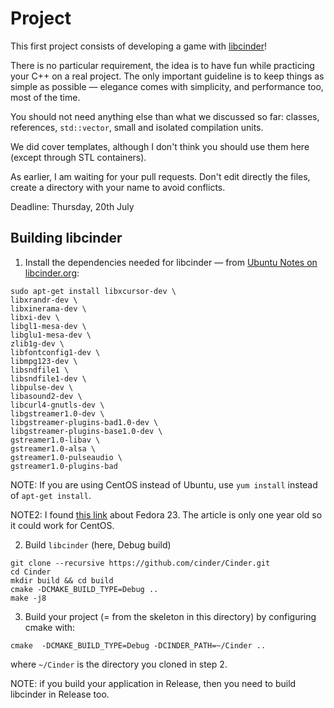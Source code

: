 Project
=======
This first project consists of developing a game with [libcinder](http://libcinder.org/)!

There is no particular requirement, the idea is to have fun while practicing your C++ on a real project. The only important 
guideline is to keep things as simple as possible &mdash; elegance comes with simplicity, and performance too, most of the time. 

You should not need anything else than what we discussed so far: classes, references, `std::vector`, small and isolated compilation units.

We did cover templates, although I don't think you should use them here (except through STL containers).

As earlier, I am waiting for your pull requests. Don't edit directly the files, create a directory with your name to avoid conflicts.

Deadline: Thursday, 20th July



Building libcinder
------------------

  1. Install the dependencies needed for libcinder &mdash; from [Ubuntu Notes on libcinder.org](https://www.libcinder.org/docs/guides/linux-notes/ubuntu.html):

```
sudo apt-get install libxcursor-dev \
libxrandr-dev \
libxinerama-dev \
libxi-dev \
libgl1-mesa-dev \
libglu1-mesa-dev \
zlib1g-dev \
libfontconfig1-dev \
libmpg123-dev \
libsndfile1 \
libsndfile1-dev \
libpulse-dev \
libasound2-dev \
libcurl4-gnutls-dev \
libgstreamer1.0-dev \
libgstreamer-plugins-bad1.0-dev \
libgstreamer-plugins-base1.0-dev \
gstreamer1.0-libav \
gstreamer1.0-alsa \
gstreamer1.0-pulseaudio \
gstreamer1.0-plugins-bad
```

NOTE: If you are using CentOS instead of Ubuntu, use `yum install` instead of `apt-get install`. 

NOTE2: I found [this link](https://github.com/cinder/Cinder/wiki/Cinder-for-Linux-%7C-Fedora-23-24-on-x86_64) about Fedora 23. The article is only one year old so it could work for CentOS.


  2. Build `libcinder` (here, Debug build)

```
git clone --recursive https://github.com/cinder/Cinder.git
cd Cinder
mkdir build && cd build
cmake -DCMAKE_BUILD_TYPE=Debug ..
make -j8
```


  3. Build your project (= from the skeleton in this directory) by configuring cmake with: 

```
cmake  -DCMAKE_BUILD_TYPE=Debug -DCINDER_PATH=~/Cinder ..

```

where `~/Cinder` is the directory you cloned in step 2.

NOTE: if you build your application in Release, then you need to build libcinder in Release too.



